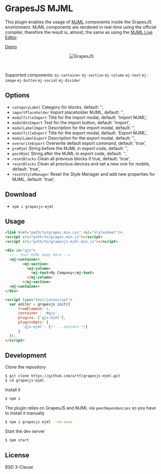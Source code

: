# GrapesJS MJML

This plugin enables the usage of [MJML](https://mjml.io/) components inside the GrapesJS environment. MJML components are rendered in real-time using the official compiler, therefore the result is, almost, the same as using the [MJML Live Editor](https://mjml.io/try-it-live).


[Demo](http://grapesjs.com/demo-mjml.html)
<p align="center"><img src="http://grapesjs.com/img/grapesjs-mjml-demo.jpg" alt="GrapesJS" align="center"/></p>
<br/>

Supported components:
`mj-container`
`mj-section`
`mj-column`
`mj-text`
`mj-image`
`mj-button`
`mj-social`
`mj-divider`


## Options

* `categoryLabel` Category for blocks, default: '',
* `importPlaceholder` Import placeholder MJML, default: '',
* `modalTitleImport` Title for the import modal, default: 'Import MJML',
* `modalBtnImport` Test for the import button, default: 'Import',
* `modalLabelImport` Description for the import modal, default: '',
* `modalTitleExport` Title for the export modal, default: 'Export MJML',
* `modalLabelExport` Description for the export modal, default: '',
* `overwriteExport` Overwrite default export command, default: 'true',
* `preMjml` String before the MJML in export code, default: '<mjml><mj-body>',
* `postMjml` String after the MJML in export code, default: '</mj-body></mjml>',
* `resetBlocks` Clean all previous blocks if true, default: 'true',
* `resetBlocks` Clean all previous devices and set a new one for mobile, default: 'true',
* `resetStyleManager` Reset the Style Manager and add new properties for MJML, default: 'true',


## Download

* `npm i grapesjs-mjml`



## Usage

```html
<link href="path/to/grapes.min.css" rel="stylesheet"/>
<script src="path/to/grapes.min.js"></script>
<script src="path/to/grapesjs-mjml.min.js"></script>

<div id="gjs">
  <!-- Your MJML body here -->
  <mj-container>
        <mj-section>
          <mj-column>
            <mj-text>My Company</mj-text>
          </mj-column>
        </mj-section>
  <mj-container>
</div>

<script type="text/javascript">
  var editor = grapesjs.init({
      fromElement: 1,
      container : '#gjs',
      plugins: ['gjs-mjml'],
      pluginsOpts: {
        'gjs-mjml': {/* ...options */}
      }
  });
</script>
```



## Development

Clone the repository

```sh
$ git clone https://github.com/artf/grapesjs-mjml.git
$ cd grapesjs-mjml
```

Install it

```sh
$ npm i
```

The plugin relies on GrapesJS and MJML via `peerDependencies` so you have to install it manually

```sh
$ npm i grapesjs mjml --no-save
```

Start the dev server

```sh
$ npm start
```



## License

BSD 3-Clause
